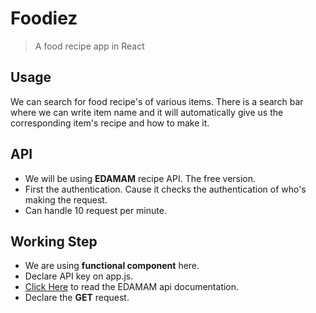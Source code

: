 # Foodiez

> A food recipe app in React

## Usage

We can search for food recipe's of various items. There is a search bar where we can write item name and it will automatically give us the corresponding item's recipe and how to make it.

## API

- We will be using **EDAMAM** recipe API. The free version.
- First the authentication. Cause it checks the authentication of who's making the request.
- Can handle 10 request per minute.

## Working Step

- We are using **functional component** here.
- Declare API key on app.js.
- [Click Here](https://developer.edamam.com/edamam-docs-recipe-api) to read the EDAMAM api documentation.
- Declare the **GET** request. 
